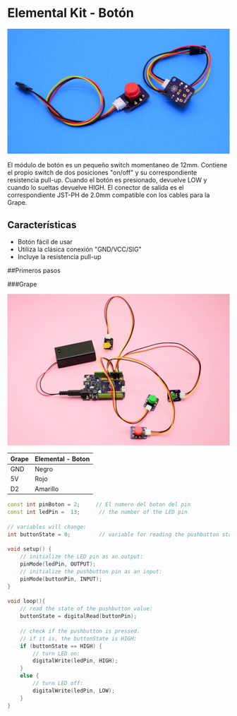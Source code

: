 # Elemental Kit - Botón

[![Texto alternativo](images/boton1.jpg 'Modulo de boton básico')](www.frizzy.es/grape)

El módulo de botón es un pequeño switch momentaneo de 12mm. Contiene el propio switch de dos posiciones "on/off" y su correspondiente resistencia pull-up. Cuando el botón es presionado, devuelve LOW y cuando lo sueltas devuelve HIGH. El conector de salida es el correspondiente JST-PH de 2.0mm compatible con los cables para la Grape.

## Características

* Botón fácil de usar
* Utiliza la clásica conexión "GND/VCC/SIG"
* Incluye la resistencia pull-up

##Primeros pasos

###Grape

[![Texto alternativo](images/boton2.jpg 'Modulo de boton básico')](www.frizzy.es/grape)

| Grape | Elemental - Boton |
| ----- | ----------------- |
| GND   | Negro             |
| 5V    | Rojo              |
| D2    | Amarillo          |

```c++
const int pinBoton = 2;     // El numero del boton del pin
const int ledPin =  13;      // the number of the LED pin

// variables will change:
int buttonState = 0;         // variable for reading the pushbutton status

void setup() {
    // initialize the LED pin as an output:
    pinMode(ledPin, OUTPUT);
    // initialize the pushbutton pin as an input:
    pinMode(buttonPin, INPUT);
}

void loop(){
    // read the state of the pushbutton value:
    buttonState = digitalRead(buttonPin);

    // check if the pushbutton is pressed.
    // if it is, the buttonState is HIGH:
    if (buttonState == HIGH) {
        // turn LED on:
        digitalWrite(ledPin, HIGH);
    }
    else {
        // turn LED off:
        digitalWrite(ledPin, LOW);
    }
}
```
